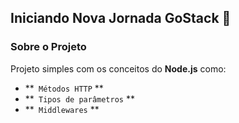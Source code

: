 ## Iniciando Nova Jornada GoStack 🚀️

### Sobre o Projeto

Projeto simples com os conceitos do **Node.js** como:

- **` Métodos HTTP` **
- **` Tipos de parâmetros` **
- **` Middlewares` **